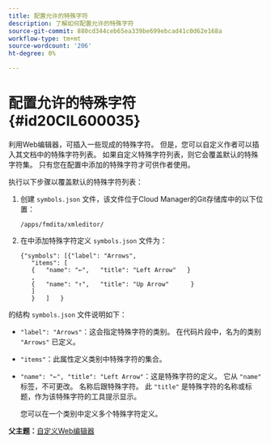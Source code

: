 ```yaml
---
title: 配置允许的特殊字符
description: 了解如何配置允许的特殊字符
source-git-commit: 880cd344ceb65ea339be699ebcad41c0d62e168a
workflow-type: tm+mt
source-wordcount: '206'
ht-degree: 0%

---
```


# 配置允许的特殊字符 {#id20CIL600035}

利用Web编辑器，可插入一些现成的特殊字符。 但是，您可以自定义作者可以插入其文档中的特殊字符列表。 如果自定义特殊字符列表，则它会覆盖默认的特殊字符集。 只有您在配置中添加的特殊字符才可供作者使用。

执行以下步骤以覆盖默认的特殊字符列表：

1. 创建 `symbols.json` 文件，该文件位于Cloud Manager的Git存储库中的以下位置：

   ```
   /apps/fmdita/xmleditor/
   ```

1. 在中添加特殊字符定义 `symbols.json` 文件为：

   ```
   {"symbols": [{"label": "Arrows",
      "items": [
      {   "name": "←",   "title": "Left Arrow"   } 
      ,   
      {   "name": "↑",   "title": "Up Arrow"      } 
      ]   
      }   ]   }
   ```


的结构 `symbols.json` 文件说明如下：

- `"label": "Arrows"`：这会指定特殊字符的类别。 在代码片段中，名为的类别 `"Arrows"` 已定义。
- `"items"`：此属性定义类别中特殊字符的集合。
- `"name": "←", "title": "Left Arrow"`：这是特殊字符的定义。 它从 `"name"` 标签，不可更改。 名称后跟特殊字符。 此 `"title"` 是特殊字符的名称或标题，作为该特殊字符的工具提示显示。

  您可以在一个类别中定义多个特殊字符定义。


**父主题：**[&#x200B;自定义Web编辑器](conf-web-editor.md)
